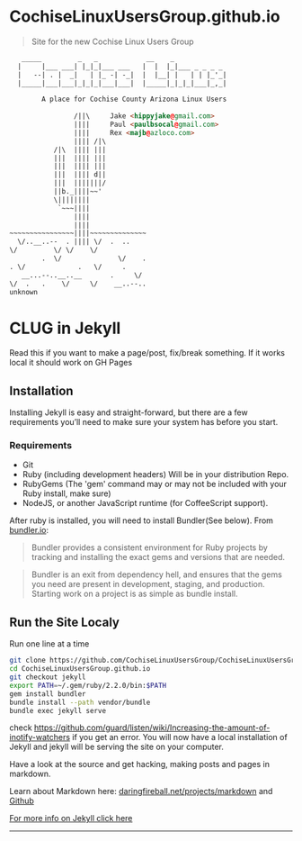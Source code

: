 # CochiseLinuxUsersGroup.github.io

> Site for the new Cochise Linux Users Group


```html
   _____         _   _            __    _ 
  |     |___ ___| |_|_|___ ___   |  |  |_|___ _ _ _ _ 
  |   --| . |  _|   | |_ -| -_|  |  |__| |   | | |_'_|
  |_____|___|___|_|_|_|___|___|  |_____|_|_|_|___|_,_|

        A place for Cochise County Arizona Linux Users
  
                /||\     Jake <hippyjake@gmail.com>
                ||||     Paul <paulbsocal@gmail.com>
                ||||     Rex <majb@azloco.com>
                |||| /|\
           /|\  |||| |||
           |||  |||| |||
           |||  |||| |||
           |||  |||| d||
           |||  |||||||/
           ||b._||||~~'
           \||||||||
            `~~~||||
                ||||
                ||||
~~~~~~~~~~~~~~~~||||~~~~~~~~~~~~~~
  \/..__..--  . |||| \/  .  ..
\/         \/ \/    \/
        .  \/              \/    .
. \/             .   \/     .
   __...--..__..__       .     \/
\/  .   .    \/     \/    __..--..
unknown
```
# CLUG in Jekyll
Read this if you want to make a page/post, fix/break something. If it works local it should work on GH Pages
## Installation

Installing Jekyll is easy and straight-forward, but there are a few requirements you’ll need to make sure your system has before you start.

### Requirements
* Git
* Ruby (including development headers) Will be in your distribution Repo.
* RubyGems (The 'gem' command may or may not be included with your Ruby install, make sure)
* NodeJS, or another JavaScript runtime (for CoffeeScript support).

After ruby is installed, you will need to install Bundler(See below). From [bundler.io][bundler]:
> Bundler provides a consistent environment for Ruby projects by tracking and installing the exact gems and versions that are needed. 

>Bundler is an exit from dependency hell, and ensures that the gems you need are present in development, staging, and production. Starting work on a project is as simple as bundle install.

## Run the Site Localy

Run one line at a time
```bash
git clone https://github.com/CochiseLinuxUsersGroup/CochiseLinuxUsersGroup.github.io.git
cd CochiseLinuxUsersGroup.github.io
git checkout jekyll
export PATH=~/.gem/ruby/2.2.0/bin:$PATH
gem install bundler
bundle install --path vendor/bundle
bundle exec jekyll serve
```

check https://github.com/guard/listen/wiki/Increasing-the-amount-of-inotify-watchers if you get an error.
You will now have a local installation of Jekyll and jekyll will be serving the site on your computer.

Have a look at the source and get hacking, making posts and pages in markdown. 

Learn about Markdown here:
[daringfireball.net/projects/markdown][Markdown]
and
[Github][Markdown-gh]

[For more info on Jekyll click here][jekyll]

***

[jekyll]: http://jekyllrb.com "jekyll"
[bundler]: http://bundler.io/ "bundler"
[inotify]: https://github.com/guard/listen/wiki/Increasing-the-amount-of-inotify-watchers "Increasing-the-amount-of-inotify-watchers"
[Markdown-gh]: https://guides.github.com/features/mastering-markdown/ "github"
[Markdown]: http://daringfireball.net/projects/markdown "Markdown"